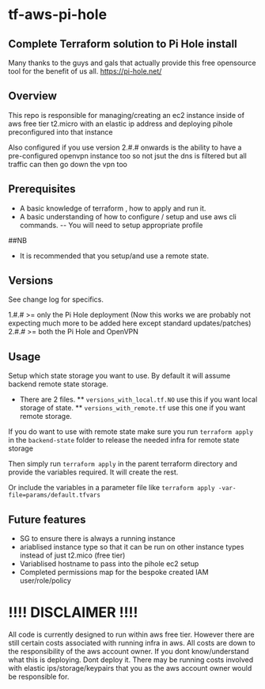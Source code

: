 # tf-aws-pi-hole
## Complete Terraform solution to Pi Hole install

Many thanks to the guys and gals that actually provide this free opensource tool for the benefit of us all.
https://pi-hole.net/


## Overview

This repo is responsible for managing/creating an ec2 instance inside of aws free tier t2.micro with an elastic ip address and deploying pihole preconfigured into that instance

Also configured if you use version 2.#.# onwards is the ability to have a pre-configured openvpn instance too so not jsut the dns is filtered but all traffic can then go down the vpn too

## Prerequisites

* A basic knowledge of terraform , how to apply and run it.
* A basic understanding of how to configure / setup and use aws cli commands. -- You will need to setup appropriate profile

##NB
* It is recommended that you setup/and use a remote state.


## Versions

See change log for specifics.

1.#.# >= only the Pi Hole deployment (Now this works we are probably not expecting much more to be added here except standard updates/patches)
2.#.# >= both the Pi Hole and OpenVPN

## Usage

Setup which state storage you want to use. By default it will assume backend remote state storage.
* There are 2 files.
** `versions_with_local.tf.NO` use this if you want local storage of state.
** `versions_with_remote.tf` use this one if you want remote storage.

If you do want to use with remote state make sure you run `terraform apply` in the `backend-state` folder to release the needed infra for remote state storage

Then simply run `terraform apply` in the parent terraform directory and provide the variables required. It will create the rest.

Or include the variables in a parameter file like `terraform apply -var-file=params/default.tfvars`

## Future features

* SG to ensure there is always a running instance
* ariablised instance type so that it can be run on other instance types instead of just t2.mico (free tier)
* Variablised hostname to pass into the pihole ec2 setup
* Completed permissions map for the bespoke created IAM user/role/policy

# !!!! DISCLAIMER !!!!

All code is currently designed to run within aws free tier. However there are still certain costs associated with running infra in aws. All costs are down to the responsibility of the aws account owner. If you dont know/understand what this is deploying. Dont deploy it. There may be running costs involved with elastic ips/storage/keypairs that you as the aws account owner would be responsible for.
